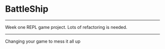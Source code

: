 # BattleShip
************
Week one REPL game project.
Lots of refactoring is needed.
***************
Changing your game to mess it all up
